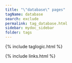 ```yaml
---
title: "\"database\" pages"
tagName: database
search: exclude
permalink: tag_database.html
sidebar: mydoc_sidebar
folder: tags
---
```

{% include taglogic.html %}

{% include links.html %}